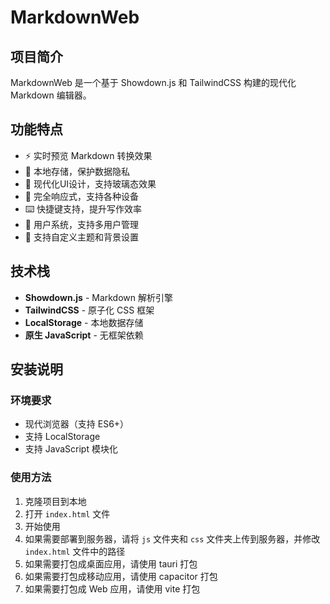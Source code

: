 # MarkdownWeb

## 项目简介
MarkdownWeb 是一个基于 Showdown.js 和 TailwindCSS 构建的现代化 Markdown 编辑器。

## 功能特点
- ⚡️ 实时预览 Markdown 转换效果
- 💾 本地存储，保护数据隐私
- 🎨 现代化UI设计，支持玻璃态效果
- 📱 完全响应式，支持各种设备
- ⌨️ 快捷键支持，提升写作效率
- 👥 用户系统，支持多用户管理
- 🎯 支持自定义主题和背景设置

## 技术栈
- **Showdown.js** - Markdown 解析引擎
- **TailwindCSS** - 原子化 CSS 框架
- **LocalStorage** - 本地数据存储
- **原生 JavaScript** - 无框架依赖

## 安装说明
### 环境要求
- 现代浏览器（支持 ES6+）
- 支持 LocalStorage
- 支持 JavaScript 模块化

### 使用方法
1. 克隆项目到本地
2. 打开 `index.html` 文件
3. 开始使用
4. 如果需要部署到服务器，请将 `js` 文件夹和 `css` 文件夹上传到服务器，并修改 `index.html` 文件中的路径
5. 如果需要打包成桌面应用，请使用 tauri 打包
6. 如果需要打包成移动应用，请使用 capacitor 打包
7. 如果需要打包成 Web 应用，请使用 vite 打包
